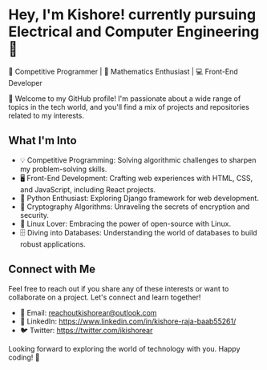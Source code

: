 # Hey, I'm Kishore! currently pursuing Electrical and Computer Engineering 👋

🎯 Competitive Programmer | 🧮 Mathematics Enthusiast | 💻 Front-End Developer

🌟 Welcome to my GitHub profile! I'm passionate about a wide range of topics in the tech world, and you'll find a mix of projects and repositories related to my interests.

## What I'm Into

- 💡 Competitive Programming: Solving algorithmic challenges to sharpen my problem-solving skills.
- 🖥️ Front-End Development: Crafting web experiences with HTML, CSS, and JavaScript, including React projects.
- 🐍 Python Enthusiast: Exploring Django framework for web development.
- 🔐 Cryptography Algorithms: Unraveling the secrets of encryption and security.
- 🐧 Linux Lover: Embracing the power of open-source with Linux.
- 🗄️ Diving into Databases: Understanding the world of databases to build robust applications.

## Connect with Me

Feel free to reach out if you share any of these interests or want to collaborate on a project. Let's connect and learn together!

- 📧 Email: reachoutkishorear@outlook.com
- 💼 LinkedIn: https://www.linkedin.com/in/kishore-raja-baab55261/
- 🐦 Twitter: https://twitter.com/ikishorear

Looking forward to exploring the world of technology with you. Happy coding! 🚀
